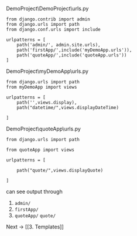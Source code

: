 
DemoProject\DemoProject\urls.py
```
from django.contrib import admin
from django.urls import path
from django.conf.urls import include

urlpatterns = [
    path('admin/', admin.site.urls),
    path('firstApp/',include('myDemoApp.urls')),
    path('quoteApp/',include('quoteApp.urls'))
]
```

DemoProject\myDemoApp\urls.py
```
from django.urls import path
from myDemoApp import views

urlpatterns = [
    path('',views.display),
    path("datetime/",views.displayDateTime)

]
```

DemoProject\quoteApp\urls.py
```
from django.urls import path

from quoteApp import views

urlpatterns = [

    path("quote/",views.displayQuote)

]
```

can see output through
1. `admin/`
2. `firstApp/`
3. `quoteApp/` `quote/`

Next -> [[3. Templates]]